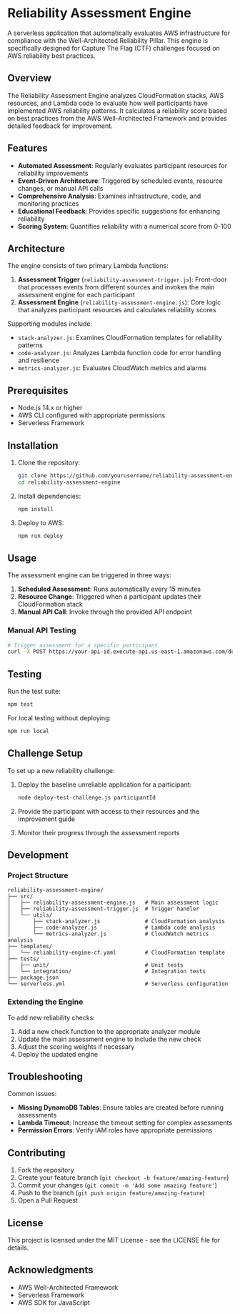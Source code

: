 # Reliability Assessment Engine

A serverless application that automatically evaluates AWS infrastructure for compliance with the Well-Architected Reliability Pillar. This engine is specifically designed for Capture The Flag (CTF) challenges focused on AWS reliability best practices.

## Overview

The Reliability Assessment Engine analyzes CloudFormation stacks, AWS resources, and Lambda code to evaluate how well participants have implemented AWS reliability patterns. It calculates a reliability score based on best practices from the AWS Well-Architected Framework and provides detailed feedback for improvement.

## Features

- **Automated Assessment**: Regularly evaluates participant resources for reliability improvements
- **Event-Driven Architecture**: Triggered by scheduled events, resource changes, or manual API calls
- **Comprehensive Analysis**: Examines infrastructure, code, and monitoring practices
- **Educational Feedback**: Provides specific suggestions for enhancing reliability
- **Scoring System**: Quantifies reliability with a numerical score from 0-100

## Architecture

The engine consists of two primary Lambda functions:

1. **Assessment Trigger** (`reliability-assessment-trigger.js`): Front-door that processes events from different sources and invokes the main assessment engine for each participant
2. **Assessment Engine** (`reliability-assessment-engine.js`): Core logic that analyzes participant resources and calculates reliability scores

Supporting modules include:
- `stack-analyzer.js`: Examines CloudFormation templates for reliability patterns
- `code-analyzer.js`: Analyzes Lambda function code for error handling and resilience
- `metrics-analyzer.js`: Evaluates CloudWatch metrics and alarms

## Prerequisites

- Node.js 14.x or higher
- AWS CLI configured with appropriate permissions
- Serverless Framework

## Installation

1. Clone the repository:
   ```bash
   git clone https://github.com/yourusername/reliability-assessment-engine.git
   cd reliability-assessment-engine
   ```

2. Install dependencies:
   ```bash
   npm install
   ```

3. Deploy to AWS:
   ```bash
   npm run deploy
   ```

## Usage

The assessment engine can be triggered in three ways:

1. **Scheduled Assessment**: Runs automatically every 15 minutes
2. **Resource Change**: Triggered when a participant updates their CloudFormation stack
3. **Manual API Call**: Invoke through the provided API endpoint

### Manual API Testing

```bash
# Trigger assessment for a specific participant
curl -X POST https://your-api-id.execute-api.us-east-1.amazonaws.com/dev/assess/participantId
```

## Testing

Run the test suite:
```bash
npm test
```

For local testing without deploying:
```bash
npm run local
```

## Challenge Setup

To set up a new reliability challenge:

1. Deploy the baseline unreliable application for a participant:
   ```bash
   node deploy-test-challenge.js participantId
   ```

2. Provide the participant with access to their resources and the improvement guide
3. Monitor their progress through the assessment reports

## Development

### Project Structure

```
reliability-assessment-engine/
├── src/
│   ├── reliability-assessment-engine.js   # Main assessment logic
│   ├── reliability-assessment-trigger.js  # Trigger handler
│   └── utils/
│       ├── stack-analyzer.js              # CloudFormation analysis
│       ├── code-analyzer.js               # Lambda code analysis
│       └── metrics-analyzer.js            # CloudWatch metrics analysis
├── templates/
│   └── reliability-engine-cf.yaml         # CloudFormation template
├── tests/
│   ├── unit/                              # Unit tests
│   └── integration/                       # Integration tests
├── package.json
└── serverless.yml                         # Serverless configuration
```

### Extending the Engine

To add new reliability checks:

1. Add a new check function to the appropriate analyzer module
2. Update the main assessment engine to include the new check
3. Adjust the scoring weights if necessary
4. Deploy the updated engine

## Troubleshooting

Common issues:

- **Missing DynamoDB Tables**: Ensure tables are created before running assessments
- **Lambda Timeout**: Increase the timeout setting for complex assessments
- **Permission Errors**: Verify IAM roles have appropriate permissions

## Contributing

1. Fork the repository
2. Create your feature branch (`git checkout -b feature/amazing-feature`)
3. Commit your changes (`git commit -m 'Add some amazing feature'`)
4. Push to the branch (`git push origin feature/amazing-feature`)
5. Open a Pull Request

## License

This project is licensed under the MIT License - see the LICENSE file for details.

## Acknowledgments

- AWS Well-Architected Framework
- Serverless Framework
- AWS SDK for JavaScript
